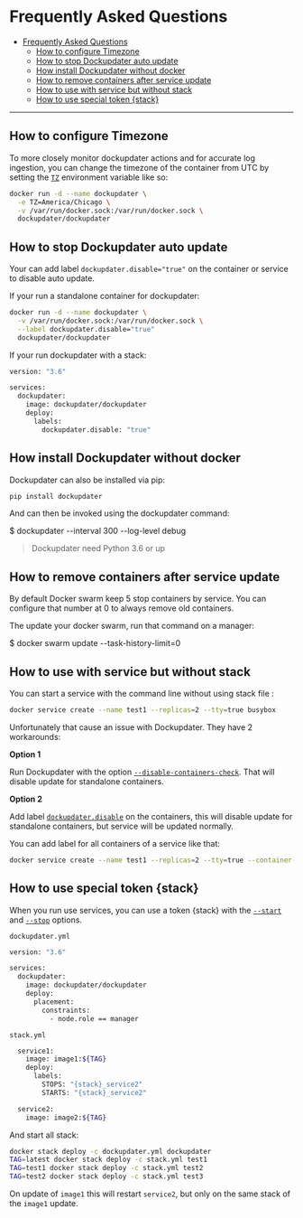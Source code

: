 # Frequently Asked Questions

- [Frequently Asked Questions](#frequently-asked-questions)
  - [How to configure Timezone](#how-to-configure-timezone)
  - [How to stop Dockupdater auto update](#how-to-stop-dockupdater-auto-update)
  - [How install Dockupdater without docker](#how-install-dockupdater-without-docker)
  - [How to remove containers after service update](#how-to-remove-containers-after-service-update)
  - [How to use with service but without stack](#how-to-use-with-service-but-without-stack)
  - [How to use special token {stack}](#how-to-use-special-token-stack)

***

## How to configure Timezone

To more closely monitor dockupdater actions and for accurate log ingestion, you can change the timezone of the container from UTC by setting the [`TZ`](http://www.gnu.org/software/libc/manual/html_node/TZ-Variable.html) environment variable like so:

```bash
docker run -d --name dockupdater \
  -e TZ=America/Chicago \
  -v /var/run/docker.sock:/var/run/docker.sock \
  dockupdater/dockupdater
```

## How to stop Dockupdater auto update

Your can add label `dockupdater.disable="true"` on the container or service to disable auto update.

If your run a standalone container for dockupdater:

```bash
docker run -d --name dockupdater \
  -v /var/run/docker.sock:/var/run/docker.sock \
  --label dockupdater.disable="true"
  dockupdater/dockupdater
```

If your run dockupdater with a stack:

```bash
version: "3.6"

services:
  dockupdater:
    image: dockupdater/dockupdater
    deploy:
      labels:
        dockupdater.disable: "true"
```

## How install Dockupdater without docker

Dockupdater can also be installed via pip:

```bash
pip install dockupdater
```

And can then be invoked using the dockupdater command:

$ dockupdater --interval 300 --log-level debug

> Dockupdater need Python 3.6 or up

## How to remove containers after service update

By default Docker swarm keep 5 stop containers by service. You can configure that number at 0 to always remove old containers.

The update your docker swarm, run that command on a manager:

$ docker swarm update --task-history-limit=0

## How to use with service but without stack

You can start a service with the command line without using stack file :

```bash
docker service create --name test1 --replicas=2 --tty=true busybox
```

Unfortunately that cause an issue with Dockupdater. They have 2 workarounds:

**Option 1**

Run Dockupdater with the option [`--disable-containers-check`](Options.md#disable-containers-check). That will disable update for standalone containers.

**Option 2**

Add label [`dockupdater.disable`](Labels.md#disable-update) on the containers, this will disable update for standalone containers, but service will be updated normally.

You can add label for all containers of a service like that:
```bash
docker service create --name test1 --replicas=2 --tty=true --container-label="dockupdater.disable=true" busybox
```

## How to use special token {stack}

When you run use services, you can use a token {stack} with the [`--start`](Options.md#start) and [`--stop`](Options.md#stop) options.

`dockupdater.yml`

```bash
version: "3.6"

services:
  dockupdater:
    image: dockupdater/dockupdater
    deploy:
      placement:
        constraints:
          - node.role == manager
```

`stack.yml`

```bash
  service1:
    image: image1:${TAG}
    deploy:
      labels:
        STOPS: "{stack}_service2"
        STARTS: "{stack}_service2"

  service2:
    image: image2:${TAG}
```

And start all stack:

```bash
docker stack deploy -c dockupdater.yml dockupdater
TAG=latest docker stack deploy -c stack.yml test1
TAG=test1 docker stack deploy -c stack.yml test2
TAG=test2 docker stack deploy -c stack.yml test3
```

On update of `image1` this will restart `service2`, but only on the same stack of the `image1` update.
